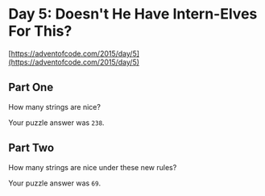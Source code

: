 # Day 5: Doesn't He Have Intern-Elves For This?

[https://adventofcode.com/2015/day/5](https://adventofcode.com/2015/day/5)

## Part One

How many strings are nice?

Your puzzle answer was `238`.

## Part Two

How many strings are nice under these new rules?

Your puzzle answer was `69`.
